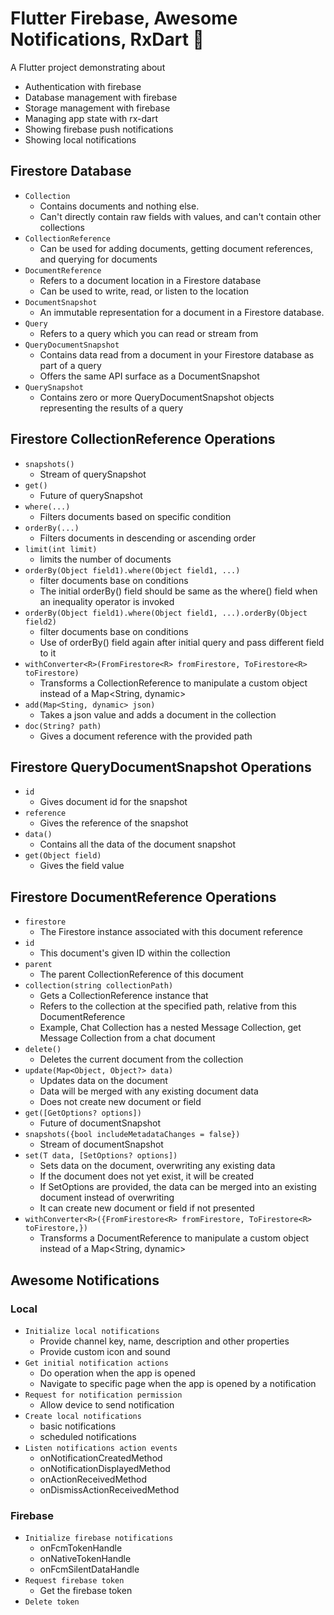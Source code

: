 # Flutter Firebase, Awesome Notifications, RxDart 🚀

A Flutter project demonstrating about

- Authentication with firebase
- Database management with firebase
- Storage management with firebase
- Managing app state with rx-dart
- Showing firebase push notifications
- Showing local notifications

## Firestore Database

- `Collection`
  - Contains documents and nothing else.
  - Can't directly contain raw fields with values, and can't contain other collections
- `CollectionReference`
  - Can be used for adding documents, getting document references, and querying for documents
- `DocumentReference`
  - Refers to a document location in a Firestore database
  - Can be used to write, read, or listen to the location
- `DocumentSnapshot`
  - An immutable representation for a document in a Firestore database.
- `Query`
  - Refers to a query which you can read or stream from
- `QueryDocumentSnapshot`
  - Contains data read from a document in your Firestore database as part of a query
  - Offers the same API surface as a DocumentSnapshot
- `QuerySnapshot`
  - Contains zero or more QueryDocumentSnapshot objects representing the results of a query

## Firestore CollectionReference Operations

- `snapshots()`
  - Stream of querySnapshot
- `get()`
  - Future of querySnapshot
- `where(...)`
  - Filters documents based on specific condition
- `orderBy(...)`
  - Filters documents in descending or ascending order
- `limit(int limit)`
  - limits the number of documents
- `orderBy(Object field1).where(Object field1, ...)`
  - filter documents base on conditions
  - The initial orderBy() field should be same as the where() field when an inequality operator is invoked
- `orderBy(Object field1).where(Object field1, ...).orderBy(Object field2)`
  - filter documents base on conditions
  - Use of orderBy() field again after initial query and pass different field to it
- `withConverter<R>(FromFirestore<R> fromFirestore, ToFirestore<R> toFirestore)`
  - Transforms a CollectionReference to manipulate a custom object instead of a Map<String, dynamic>
- `add(Map<Sting, dynamic> json)`
  - Takes a json value and adds a document in the collection
- `doc(String? path)`
  - Gives a document reference with the provided path

## Firestore QueryDocumentSnapshot Operations

- `id`
  - Gives document id for the snapshot
- `reference`
  - Gives the reference of the snapshot
- `data()`
  - Contains all the data of the document snapshot
- `get(Object field)`
  - Gives the field value

## Firestore DocumentReference Operations

- `firestore`
  - The Firestore instance associated with this document reference
- `id`
  - This document's given ID within the collection
- `parent`
  - The parent CollectionReference of this document
- `collection(string collectionPath)`
  - Gets a CollectionReference instance that
  - Refers to the collection at the specified path, relative from this DocumentReference
  - Example, Chat Collection has a nested Message Collection, get Message Collection from a chat document
- `delete()`
  - Deletes the current document from the collection
- `update(Map<Object, Object?> data)`
  - Updates data on the document
  - Data will be merged with any existing document data
  - Does not create new document or field
- `get([GetOptions? options])`
  - Future of documentSnapshot
- `snapshots({bool includeMetadataChanges = false})`
  - Stream of documentSnapshot
- `set(T data, [SetOptions? options])`
  - Sets data on the document, overwriting any existing data
  - If the document does not yet exist, it will be created
  - If SetOptions are provided, the data can be merged into an existing document instead of overwriting
  - It can create new document or field if not presented
- `withConverter<R>({FromFirestore<R> fromFirestore, ToFirestore<R> toFirestore,})`
  - Transforms a DocumentReference to manipulate a custom object instead of a Map<String, dynamic>

## Awesome Notifications

### Local

- `Initialize local notifications`
  - Provide channel key, name, description and other properties
  - Provide custom icon and sound
- `Get initial notification actions`
  - Do operation when the app is opened
  - Navigate to specific page when the app is opened by a notification
- `Request for notification permission`
  - Allow device to send notification
- `Create local notifications`
  - basic notifications
  - scheduled notifications
- `Listen notifications action events`
  - onNotificationCreatedMethod
  - onNotificationDisplayedMethod
  - onActionReceivedMethod
  - onDismissActionReceivedMethod

### Firebase

- `Initialize firebase notifications`
  - onFcmTokenHandle
  - onNativeTokenHandle
  - onFcmSilentDataHandle
- `Request firebase token`
  - Get the firebase token
- `Delete token`
